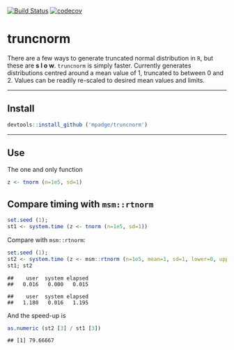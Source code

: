 [![Build Status](https://travis-ci.org/mpadge/truncnorm?branch=master)](https://travis-ci.org/mpadge/truncnorm) [![codecov](https://codecov.io/gh/mpadge/truncnorm/branch/master/graph/badge.svg)](https://codecov.io/gh/mpadge/truncnorm)

truncnorm
=========

There are a few ways to generate truncated normal distribution in `R`, but these are **s l o w**. `truncnorm` is simply faster. Currently generates distributions centred around a mean value of 1, truncated to between 0 and 2. Values can be readily re-scaled to desired mean values and limits.

------------------------------------------------------------------------

Install
-------

``` r
devtools::install_github ('mpadge/truncnorm')
```

------------------------------------------------------------------------

Use
---

The one and only function

``` r
z <- tnorm (n=1e5, sd=1)
```

Compare timing with `msm::rtnorm`
---------------------------------

``` r
set.seed (1); 
st1 <- system.time (z <- tnorm (n=1e5, sd=1))
```

Compare with `msm::rtnorm`:

``` r
set.seed (1); 
st2 <- system.time (z <- msm::rtnorm (n=1e5, mean=1, sd=1, lower=0, upper=2))
st1; st2
```

    ##    user  system elapsed 
    ##   0.016   0.000   0.015

    ##    user  system elapsed 
    ##   1.180   0.016   1.195

And the speed-up is

``` r
as.numeric (st2 [3] / st1 [3])
```

    ## [1] 79.66667
